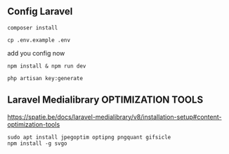 
## Config Laravel

```
composer install
```

```
cp .env.example .env
```

add you config now

```
npm install & npm run dev
```

```
php artisan key:generate
```

## Laravel Medialibrary OPTIMIZATION TOOLS
https://spatie.be/docs/laravel-medialibrary/v8/installation-setup#content-optimization-tools

```
sudo apt install jpegoptim optipng pngquant gifsicle
npm install -g svgo
```
